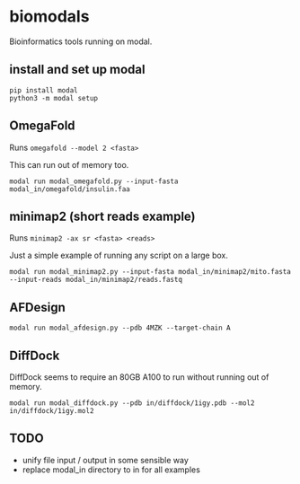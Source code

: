 # biomodals
Bioinformatics tools running on modal.

## install and set up modal
```
pip install modal
python3 -m modal setup
```


## OmegaFold

Runs `omegafold --model 2 <fasta>`

This can run out of memory too. 

```
modal run modal_omegafold.py --input-fasta modal_in/omegafold/insulin.faa
```
## minimap2 (short reads example)

Runs `minimap2 -ax sr <fasta> <reads>`

Just a simple example of running any script on a large box.

```
modal run modal_minimap2.py --input-fasta modal_in/minimap2/mito.fasta --input-reads modal_in/minimap2/reads.fastq
```

## AFDesign

```
modal run modal_afdesign.py --pdb 4MZK --target-chain A
```

## DiffDock

DiffDock seems to require an 80GB A100 to run without running out of memory.

```
modal run modal_diffdock.py --pdb in/diffdock/1igy.pdb --mol2 in/diffdock/1igy.mol2
```

## TODO
- unify file input / output in some sensible way
- replace modal_in directory to in for all examples